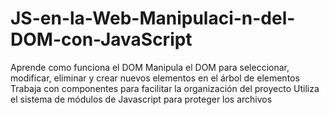 # JS-en-la-Web-Manipulaci-n-del-DOM-con-JavaScript
Aprende como funciona el DOM Manipula el DOM para seleccionar, modificar, eliminar y crear nuevos elementos en el árbol de elementos Trabaja con componentes para facilitar la organización del proyecto Utiliza el sistema de módulos de Javascript para proteger los archivos
